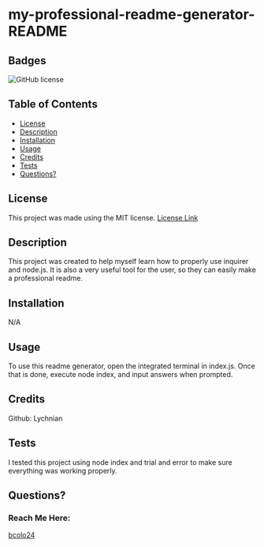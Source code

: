 # my-professional-readme-generator-README

  ## Badges

  ![GitHub license](https://img.shields.io/badge/license-MIT-blue.svg)


  ## Table of Contents

  * [License](#license)
  * [Description](#description)
  * [Installation](#installation)
  * [Usage](#usage)
  * [Credits](#credits)
  * [Tests](#tests)
  * [Questions?](#questions)


  ## License

  This project was made using the MIT license.
  [License Link](https://opensource.org/licenses/MIT)


  ## Description

  This project was created to help myself learn how to properly use inquirer and node.js. It is also a very useful tool for the user, so they can easily make a professional readme.


  ## Installation

  N/A


  ## Usage

  To use this readme generator, open the integrated terminal in index.js. Once that is done, execute node index, and input answers when prompted.

  ## Credits
  
  Github: Lychnian


  ## Tests

  I tested this project using node index and trial and error to make sure everything was working properly.


  ## Questions?
  ### Reach Me Here: 

  [bcolo24](https://github.com/bcolo24)